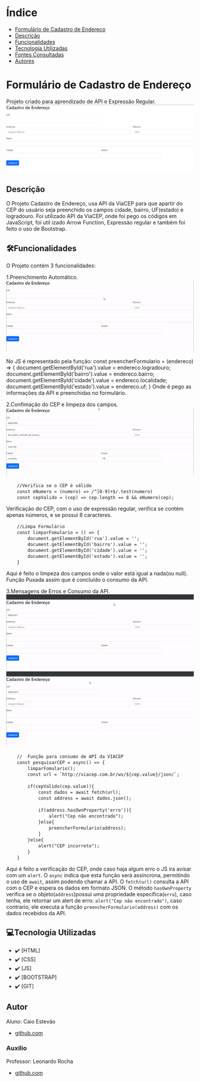 # Índice 

* [Formulário de Cadastro de Endereço](#formulario-de-cadastro-de-endereço)  
* [Descrição](#descri%C3%A7%C3%A3o) 
* [Funcionalidades](#Funcionalidades)  
* [Tecnologia Utilizadas](#tecnologia-utilizadas)  
* [Fontes Consultadas](#fontes-consultadas)  
* [Autores](#autores)  


# Formulário de Cadastro de Endereço
Projeto criado para aprendizado de API e Expressão Regular.
![Capa do Projeto](doc/img/capaendereco.png)


## Descrição
O Projeto Cadastro de Endereço, usa API da ViaCEP para que apartir do CEP do
 usuário seja preenchido os campos cidade, bairro, UF(estado) e logradouro. 
Foi utilizado API da ViaCEP, onde foi pego os códigos em JavaScript, foi util
izado Arrow Function, Expressão regular e também foi feito o uso de Bootstrap.


## 🛠️Funcionalidades
O Projeto contém 3 funcionalidades:

1.Preenchimento Automático.
    ![gif](doc/inserindoCEP.gif)

No JS é representado pela função:
        const preencherFormulario = (endereco) => {
            document.getElementById('rua').value = endereco.logradouro;
            document.getElementById('bairro').value = endereco.bairro;
            document.getElementById('cidade').value = endereco.localidade;
            document.getElementById('estado').value = endereco.uf;
        }
Onde é pego as informações da API e preenchidas no formulário. 

2.Confimação do CEP e limpeza dos campos.
  ![gif](doc/cadastrandoCEP.gif)

        //Verifica se o CEP é válido
        const eNumero = (numero) => /^[0-9]+$/.test(numero)
        const cepValido = (cep) => cep.length == 8 && eNumero(cep);
Verificação do CEP, com o uso de expressão regular, verifica se contém apenas números, e se possui 8 caracteres.

        //Limpa Formulário
        const limparFomulario = () => {
            document.getElementById('rua').value = '';
            document.getElementById('bairro').value = '';
            document.getElementById('cidade').value = '';
            document.getElementById('estado').value = '';
        }
Aqui é feito o limpeza dos campos onde o valor está igual a nada(ou null). Função Puxada assim que é concluído o consumo da API. 


3.Mensagens de Erros e Consumo da API.
    ![gif](doc/CEPnaoencontrado.gif)
    ![gif](doc/CEPincorreto.gif)

        //  Função para consumo de API da VIACEP
        const pesquisarCEP = async() => {
            limparFomulario();
            const url = `http://viacep.com.br/ws/${cep.value}/json/`;

            if(cepValido(cep.value)){
                const dados = await fetch(url); 
                const address = await dados.json();

                if(address.hasOwnProperty('erro')){ 
                    alert("Cep não encontrado");
                }else{
                    preencherFormulario(address);
                }
            }else{
                alert("CEP incorreto");
            }
        }
Aqui é feito a verificação do CEP, onde caso haja algum erro o JS ira avisar com um ``alert``. O ``async`` indica que esta função será assíncrona, permitindo o uso de ``await``, assim podendo chamar a API. O ``fetch(url)`` consulta a API com o CEP e espera os dados em formato JSON. O método ``hasOwnProperty`` verifica se o objeto(``address``)possui uma propriedade específica(``erro``), caso tenha, ele retornar um alert de erro: ``alert("Cep não encontrado")``, caso contrario, ele executa a função ``preencherFormulario(address)`` com os dados recebidos da API.


## 💻Tecnologia Utilizadas
- :heavy_check_mark: [HTML]
- :heavy_check_mark: [CSS]
- :heavy_check_mark: [JS]
- :heavy_check_mark: [BOOTSTRAP]
- :heavy_check_mark: [GIT]


## Autor
Aluno: Caio Estevão
- [github.com](https://github.com/Caioestevao1000)

### Auxílio
Professor: Leonardo Rocha
- [github.com](https://github.com/LeonardoRochaMarista)